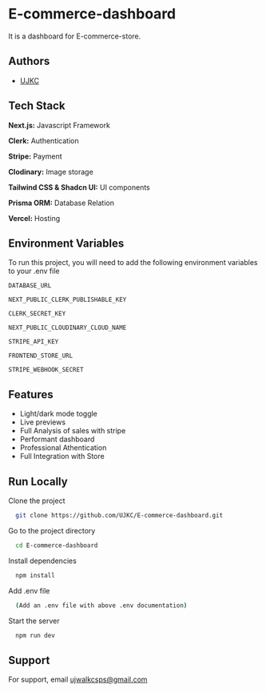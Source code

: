 
# E-commerce-dashboard

It is a dashboard for E-commerce-store.
## Authors

- [UJKC](https://www.github.com/UJKC)


## Tech Stack

**Next.js:** Javascript Framework

**Clerk:** Authentication

**Stripe:** Payment

**Clodinary:** Image storage

**Tailwind CSS & Shadcn UI:** UI components

**Prisma ORM:** Database Relation

**Vercel:** Hosting






## Environment Variables

To run this project, you will need to add the following environment variables to your .env file

`DATABASE_URL`

`NEXT_PUBLIC_CLERK_PUBLISHABLE_KEY`

`CLERK_SECRET_KEY`

`NEXT_PUBLIC_CLOUDINARY_CLOUD_NAME`

`STRIPE_API_KEY`

`FRONTEND_STORE_URL`

`STRIPE_WEBHOOK_SECRET`


## Features

- Light/dark mode toggle
- Live previews
- Full Analysis of sales with stripe
- Performant dashboard
- Professional Athentication
- Full Integration with Store
## Run Locally

Clone the project

```bash
  git clone https://github.com/UJKC/E-commerce-dashboard.git
```

Go to the project directory

```bash
  cd E-commerce-dashboard
```

Install dependencies

```bash
  npm install
```

Add .env file
```bash
  (Add an .env file with above .env documentation)
```

Start the server

```bash
  npm run dev
```


## Support

For support, email ujwalkcsps@gmail.com
